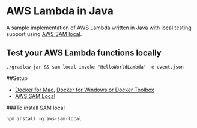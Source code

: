 # AWS Lambda in Java
A sample implementation of AWS Lambda written in Java with local testing support using [AWS SAM local](https://github.com/awslabs/aws-sam-local).

## Test your AWS Lambda functions locally
```
./gradlew jar && sam local invoke "HelloWorldLambda" -e event.json
``` 

##Setup
* [Docker for Mac](https://docs.docker.com/docker-for-mac/install/), [Docker for Windows or Docker Toolbox](https://docs.docker.com/docker-for-windows/)
* [AWS SAM Local](https://github.com/awslabs/aws-sam-local#installation)

###To install SAM local
```
npm install -g aws-sam-local
```
